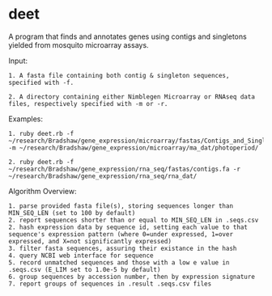deet
====

A program that finds and annotates genes using contigs and singletons yielded from mosquito microarray assays.

Input:

    1. A fasta file containing both contig & singleton sequences, specified with -f.

    2. A directory containing either Nimblegen Microarray or RNAseq data files, respectively specified with -m or -r.

Examples:

    1. ruby deet.rb -f ~/research/Bradshaw/gene_expression/microarray/fastas/Contigs_and_Singletons.simple.fasta -m ~/research/Bradshaw/gene_expression/microarray/ma_dat/photoperiod/

    2. ruby deet.rb -f ~/research/Bradshaw/gene_expression/rna_seq/fastas/contigs.fa -r ~/research/Bradshaw/gene_expression/rna_seq/rna_dat/

Algorithm Overview:

    1. parse provided fasta file(s), storing sequences longer than MIN_SEQ_LEN (set to 100 by default)
    2. report sequences shorter than or equal to MIN_SEQ_LEN in .seqs.csv
    2. hash expression data by sequence id, setting each value to that sequence's expression pattern (where 0=under expressed, 1=over expressed, and X=not significantly expressed)
    3. filter fasta sequences, assuring their existance in the hash
    4. query NCBI web interface for sequence
    5. record unmatched sequences and those with a low e value in .seqs.csv (E_LIM set to 1.0e-5 by default)
    6. group sequences by accession number, then by expression signature
    7. report groups of sequences in .result .seqs.csv files

